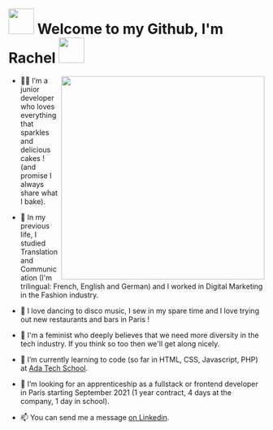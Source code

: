# <img src="https://media.giphy.com/media/dkQ1CRCVHUaBi/giphy.gif" width="50"> Welcome to my Github, I'm Rachel <img src="https://media.giphy.com/media/dkQ1CRCVHUaBi/giphy.gif" width="50">
<img align='right' src="https://media.giphy.com/media/F7yLXA5fJ5sLC/giphy.gif" width="400">


- 👩‍💻 I’m a junior developer who loves everything that sparkles and delicious cakes ! (and promise I always share what I bake).

- 🐣 In my previous life, I studied Translation and Communication (I'm trilingual: French, English and German) and I worked in Digital Marketing in the Fashion industry.

- 💃 I love dancing to disco music, I sew in my spare time and I love trying out new restaurants and bars in Paris ! 

- 💪 I'm a feminist who deeply believes that we need more diversity in the tech industry. If you think so too then we'll get along nicely.

- 🌱 I’m currently learning to code (so far in HTML, CSS, Javascript, PHP) at <a href="https://adatechschool.fr/"> Ada Tech School</a>.

- 💞️ I’m looking for an apprenticeship as a fullstack or frontend developer in Paris starting September 2021 (1 year contract, 4 days at the company, 1 day in school).

- 📫 You can send me a message <a href="https://www.linkedin.com/in/rachel-bouhier/">on Linkedin</a>.


